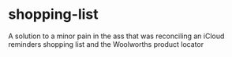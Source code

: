 # shopping-list
A solution to a minor pain in the ass that was reconciling an iCloud reminders shopping list and the Woolworths product locator

